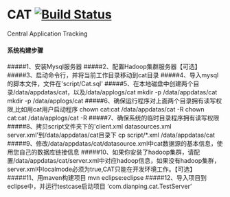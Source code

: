 CAT [![Build Status](https://travis-ci.org/dianping/cat.png?branch=biz)](https://travis-ci.org/dianping/cat)
===

Central Application Tracking
#### 系统构建步骤
#####1、安装Mysql服务器
#####2、配置Hadoop集群服务器【可选】
#####3、启动命令行，并将当前工作目录移动到cat目录
#####4、导入mysql的脚本文件，文件在'script/Cat.sql'
#####5、在本地磁盘中创建两个目录/data/appdatas/cat，以及/data/applogs/cat
		mkdir -p /data/appdatas/cat 
		mkdir -p /data/applogs/cat 
#####6、确保运行程序对上面两个目录拥有读写权限,比如用cat用户启动程序
        chown cat:cat /data/appdatas/cat -R
        chown cat:cat /data/applogs/cat -R
#####7、确保系统的临时目录程序拥有读写权限
#####8、拷贝script文件夹下的'client.xml datasources.xml server.xml'到/data/appdatas/cat目录下
		cp script/*.xml /data/appdatas/cat 
#####9、修改/data/appdatas/cat/datasource.xml中cat数据源的基本信息，使用您自己的数据库链接信息
#####10、如果你安装了hadoop集群，请配置/data/appdatas/cat/server.xml中对应hadoop信息，如果没有hadoop集群，server.xml中localmode必须为true,CAT只能在开发环境工作。【可选】
#####11、用maven构建项目
        mvn eclipse:eclipse
#####12、导入项目到eclipse中，并运行testcase启动项目 ‘com.dianping.cat.TestServer’